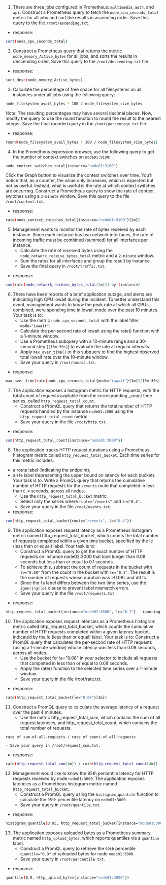 1. There are three jobs configured in Prometheus: `multimedia`, `auth`, and `api`. Construct a Prometheus query to fetch the `node_cpu_seconds_total` metric for all jobs and sort the results in ascending order. Save this query to the file `/root/ascending.txt`.
- response: 
```sh
sort(node_cpu_seconds_total)
```

2. Construct a Prometheus query that returns the metric `node_memory_Active_bytes` for all jobs, and sorts the results in descending order. Save this query to the `/root/descending.txt` file
- response: 
```sh
sort_desc(node_memory_Active_bytes)
```

3. Calculate the percentage of free space for all filesystems on all instances under all jobs using the following query:
```bash
node_filesystem_avail_bytes * 100 / node_filesystem_size_bytes
```
Note: The resulting percentages may have several decimal places. Now, modify the query to use the round function to round the result to the nearest integer. Save the final rounded query in the `/root/percentage.txt` file. 
- response: 
```sh
round(node_filesystem_avail_bytes * 100 / node_filesystem_size_bytes)
```

4. In the Prometheus expression browser, use the following query to get the number of context switches on `node01:9100`:
```bash
node_context_switches_total{instance="node01:9100"}
```
Click the Graph button to visualize the context switches over time. You’ll notice that, as a counter, the value only increases, which is expected but not as useful. Instead, what is useful is the rate at which context switches are occurring. Construct a Prometheus query to show the rate of context switches using a `2-minute` window. Save this query to the file `/root/context.txt`.
- response: 
```sh
rate(node_context_switches_total{instance="node01:9100"}[2m])
```

5. Management wants to monitor the rate of bytes received by each instance. Since each instance has two network interfaces, the rate of incoming traffic must be combined (summed) for all interfaces per instance.
    - Calculate the rate of received bytes using the `node_network_receive_bytes_total` metric and a `2-minute` window.
    - Sum the rates for all interfaces and group the result by instance.
    - Save the final query in `/root/traffic.txt`.
- response: 
```sh
sum(rate(node_network_receive_bytes_total[2m])) by (instance)
```

6. There have been reports of a brief application outage, and alerts are indicating high CPU iowait during the incident. To better understand this event, management wants to know the peak rate at which all CPUs, combined, were spending time in iowait mode over the past 10 minutes. Your task is to:
    - Use the metric `node_cpu_seconds_total` with the label filter `mode="iowait"`.
    - Calculate the per-second rate of iowait using the rate() function with a 1-minute window.
    - Use a Prometheus subquery with a 10-minute range and a 30-second step (`[10m:30s]`) to evaluate the rate at regular intervals.
    - Apply `max_over_time()` to this subquery to find the highest observed total iowait rate over the 10-minute window.
    - Save your query in `/root/iowait.txt`.
- response: 
```sh
max_over_time(rate(node_cpu_seconds_total{mode="iowait"}[1m])[10m:30s]) 
```

7. The application exposes a histogram metric for HTTP requests, with the total count of requests available from the corresponding _count time series, called `http_request_total_count`.
    - Construct a PromQL query that returns the total number of HTTP requests handled by the instance `node01:3000` using the `http_request_total_count` metric.
    - Save your query in the file `/root/http.txt`.
- response: 
```sh
sum(http_request_total_count{instance="node01:3000"})
```

8. The application tracks HTTP request durations using a Prometheus histogram metric called `http_request_total_bucket`. Each time series for this metric includes:
- a route label (indicating the endpoint),
- an le label (representing the upper bound on latency for each bucket).
Your task is to:
Write a PromQL query that returns the cumulative number of HTTP requests for the `/events` route that completed in less than `0.4` seconds, across all nodes.
    - Use the `http_request_total_bucket` metric.
    - Select only the series where `route="/events"` and `le="0.4"`.
    - Save your query in the file `/root/events.txt`.
- response: 
```sh
sum(http_request_total_bucket{route="/events", le="0.4"})
```

9. The application exposes request latency as a Prometheus histogram metric named http_request_total_bucket, which counts the total number of requests completed within a given time bucket, specified by the le (less than or equal) label. Your task is to:
    - Construct a PromQL query to get the exact number of HTTP requests on instance node02:3000 that took longer than 0.08 seconds but less than or equal to 0.1 seconds.
    - To achieve this, subtract the count of requests in the bucket with `le="0.08"` from the count in the bucket with `le="0.1"`. The result is the number of requests whose duration was >0.08s and ≤0.1s.
    - Since the `le` label differs between the two time series, use the `ignoring(le)` clause to prevent label mismatch errors.
    - Save your query in the file `/root/requests.txt`.
- response: 
```sh
http_request_total_bucket{instance="node02:3000", le="0.1"} - ignoring(le) http_request_total_bucket{instance="node02:3000", le="0.08"}
```

10. The application exposes request latencies as a Prometheus histogram metric called http_request_total_bucket, which counts the cumulative number of HTTP requests completed within a given latency bucket, indicated by the le (less than or equal) label. Your task is to:
Construct a PromQL query that calculates the per-second rate of HTTP requests (using a 1-minute window) whose latency was less than 0.08 seconds, across all nodes.
    - Use the bucket for le="0.08" in your selector to include all requests that completed in less than or equal to 0.08 seconds.
    - Apply the rate() function to the selected time series over a 1-minute window.
    - Save your query in the file /root/rate.txt.
- response: 
```sh
rate(http_request_total_bucket{le="0.08"}[1m])
```

11. Construct a PromQL query to calculate the average latency of a request over the past 4 minutes.
    - Use the metric http_request_total_sum, which contains the sum of all request latencies, and http_request_total_count, which contains the total number of requests.
```sh
rate of sum-of-all-requests / rate of count-of-all-requests
```
    - Save your query in /root/request_sum.txt.
- response:
```sh
rate(http_request_total_sum[4m]) / rate(http_request_total_count[4m])
```

12. Management would like to know the 95th percentile latency for HTTP requests received by node `node01:3000`.
The application exposes latencies as a Prometheus histogram metric named `http_request_total_bucket`.
    - Construct a PromQL query using the `histogram_quantile` function to calculate the `95th` percentile latency on `node01:3000`.
    - Save your query in `/root/quantile.txt`.
- response:
```sh
histogram_quantile(0.95, http_request_total_bucket{instance="node01:3000"})
```

13. The application exposes uploaded bytes as a Prometheus summary metric named `http_upload_bytes`, which reports quantiles via a `quantile` label.
    - Construct a PromQL query to retrieve the `90th` percentile `quantile="0.9"` of uploaded bytes for node `node01:3000`.
    - Save your query in `/root/percentile.txt`.
- response:
```sh
quantile(0.9, http_upload_bytes{instance="node01:3000"})
```